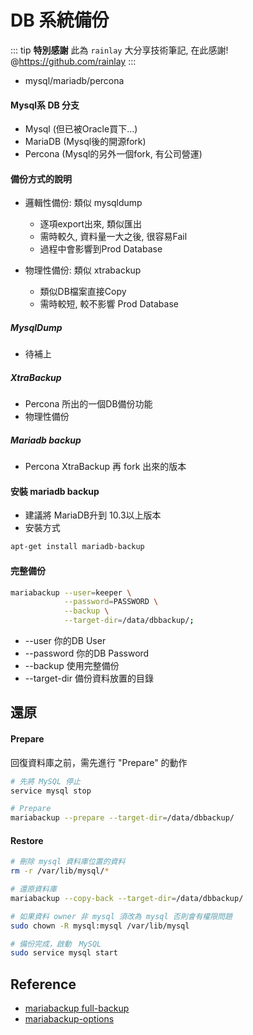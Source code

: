 # DB 系統備份

::: tip
<strong>特別感謝</strong>  此為 `rainlay` 大分享技術筆記, 在此感謝! @https://github.com/rainlay
:::


* mysql/mariadb/percona

#### Mysql系 DB 分支

* Mysql (但已被Oracle買下...)
* MariaDB (Mysql後的開源fork)
* Percona (Mysql的另外一個fork, 有公司營運)

#### 備份方式的說明

* 邏輯性備份: 類似 mysqldump 
    * 逐項export出來, 類似匯出
    * 需時較久, 資料量一大之後, 很容易Fail
    * 過程中會影響到Prod Database
    
* 物理性備份: 類似 xtrabackup
    * 類似DB檔案直接Copy
    * 需時較短, 較不影響 Prod Database

##### MysqlDump

* 待補上

##### XtraBackup

* Percona 所出的一個DB備份功能
* 物理性備份

##### Mariadb backup 

* Percona XtraBackup 再 fork 出來的版本

#### 安裝 mariadb backup

* 建議將 MariaDB升到 10.3以上版本
* 安裝方式

```bash
apt-get install mariadb-backup
```

#### 完整備份

```bash
mariabackup --user=keeper \
            --password=PASSWORD \
            --backup \
            --target-dir=/data/dbbackup/;
```
* --user 你的DB User
* --password 你的DB Password
* --backup 使用完整備份
* --target-dir 備份資料放置的目錄      

## 還原

#### Prepare

回復資料庫之前，需先進行 "Prepare" 的動作

```bash
# 先將 MySQL 停止
service mysql stop

# Prepare
mariabackup --prepare --target-dir=/data/dbbackup/
```
#### Restore

```bash
# 刪除 mysql 資料庫位置的資料
rm -r /var/lib/mysql/*

# 還原資料庫
mariabackup --copy-back --target-dir=/data/dbbackup/

# 如果資料 owner 非 mysql 須改為 mysql 否則會有權限問題
sudo chown -R mysql:mysql /var/lib/mysql

# 備份完成，啟動　MySQL
sudo service mysql start
```

## Reference

* [mariabackup full-backup](https://mariadb.com/kb/en/library/full-backup-and-restore-with-mariabackup/)
* [mariabackup-options](https://mariadb.com/kb/en/library/mariabackup-options/)

